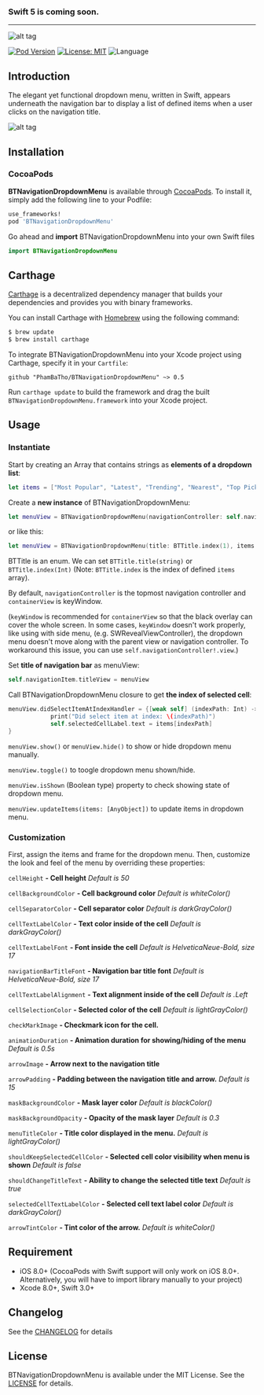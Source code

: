 ### Swift 5 is coming soon.

---

![alt tag](https://github.com/PhamBaTho/BTNavigationDropdownMenu/blob/master/Assets/BTNavigationDropdownLogo.png)

[![Pod Version](https://img.shields.io/cocoapods/v/BTNavigationDropdownMenu.svg?style=flat)](http://cocoadocs.org/docsets/BTNavigationDropdownMenu/)
[![License: MIT](https://img.shields.io/badge/license-MIT-blue.svg?style=flat)](https://github.com/PhamBaTho/BTNavigationDropdownMenu/blob/master/LICENSE)
![Language](https://img.shields.io/badge/language-Swift-brightgreen.svg?style=flat)
<!--[![Build Status](https://travis-ci.org/PhamBaTho/BTNavigationDropdownMenu.svg?branch=master)](https://travis-ci.org/PhamBaTho/BTNavigationDropdownMenu)-->

## Introduction
The elegant yet functional dropdown menu, written in Swift, appears underneath the navigation bar to display a list of defined items when a user clicks on the navigation title.

![alt tag](https://github.com/PhamBaTho/BTNavigationDropdownMenu/blob/master/Assets/Demo.gif)

## Installation
### CocoaPods
**BTNavigationDropdownMenu** is available through [CocoaPods](http://cocoapods.org). To install it, simply add the following line to your Podfile:

```ruby
use_frameworks!
pod 'BTNavigationDropdownMenu'
```
Go ahead and **import** BTNavigationDropdownMenu into your own Swift files 
```swift
import BTNavigationDropdownMenu
```

## Carthage
[Carthage](https://github.com/Carthage/Carthage) is a decentralized dependency manager that builds your dependencies and provides you with binary frameworks.

You can install Carthage with [Homebrew](https://brew.sh/) using the following command:

```bash
$ brew update
$ brew install carthage
```

To integrate BTNavigationDropdownMenu into your Xcode project using Carthage, specify it in your `Cartfile`:

```ogdl
github "PhamBaTho/BTNavigationDropdownMenu" ~> 0.5
```

Run `carthage update` to build the framework and drag the built `BTNavigationDropdownMenu.framework` into your Xcode project.

## Usage
### Instantiate
Start by creating an Array that contains strings as **elements of a dropdown list**:
```swift
let items = ["Most Popular", "Latest", "Trending", "Nearest", "Top Picks"]
```
Create a **new instance** of BTNavigationDropdownMenu:
```swift
let menuView = BTNavigationDropdownMenu(navigationController: self.navigationController, containerView: self.navigationController!.view, title: BTTitle.title("Dropdown Menu"), items: items)
```
or like this:
```swift
let menuView = BTNavigationDropdownMenu(title: BTTitle.index(1), items: items)
```

BTTitle is an enum. We can set `BTTitle.title(string)` or `BTTitle.index(Int)` (Note: `BTTitle.index` is the index of defined `items` array).

By default, `navigationController` is the topmost navigation controller and `containerView` is keyWindow. 

(`keyWindow` is recommended for `containerView` so that the black overlay can cover the whole screen. In some cases, `keyWindow` doesn't work properly, like using with side menu, (e.g. SWRevealViewController), the dropdown menu doesn't move along with the parent view or navigation controller. To workaround this issue, you can use `self.navigationController!.view`.)

Set **title of navigation bar** as menuView:
```swift
self.navigationItem.titleView = menuView
```
Call BTNavigationDropdownMenu closure to get **the index of selected cell**:
```swift
menuView.didSelectItemAtIndexHandler = {[weak self] (indexPath: Int) -> () in
            print("Did select item at index: \(indexPath)")
            self.selectedCellLabel.text = items[indexPath]
}
```
`menuView.show()` or `menuView.hide()` to show or hide dropdown menu manually.

`menuView.toggle()` to toogle dropdown menu shown/hide.

`menuView.isShown` (Boolean type) property to check showing state of dropdown menu.

`menuView.updateItems(items: [AnyObject])` to update items in dropdown menu.

### Customization
First, assign the items and frame for the dropdown menu. Then, customize the look and feel of the menu by overriding these properties:

`cellHeight` **- Cell height** *Default is 50*

`cellBackgroundColor` **- Cell background color** *Default is whiteColor()*

`cellSeparatorColor` **- Cell separator color** *Default is darkGrayColor()*

`cellTextLabelColor` **- Text color inside of the cell** *Default is darkGrayColor()*

`cellTextLabelFont` **- Font inside the cell** *Default is HelveticaNeue-Bold, size 17*

`navigationBarTitleFont` **- Navigation bar title font** *Default is HelveticaNeue-Bold, size 17*

`cellTextLabelAlignment` **- Text alignment inside of the cell** *Default is .Left*

`cellSelectionColor`  **- Selected color of the cell** *Default is lightGrayColor()*

`checkMarkImage`  **- Checkmark icon for the cell.**

`animationDuration`  **- Animation duration for showing/hiding of the menu** *Default is 0.5s*

`arrowImage`  **- Arrow next to the navigation title**

`arrowPadding`  **- Padding between the navigation title and arrow.** *Default is 15*

`maskBackgroundColor`  **- Mask layer color** *Default is blackColor()*

`maskBackgroundOpacity`  **- Opacity of the mask layer** *Default is 0.3*

`menuTitleColor`  **- Title color displayed in the menu.** *Default is lightGrayColor()*

`shouldKeepSelectedCellColor` **- Selected cell color visibility when menu is shown** *Default is false*

`shouldChangeTitleText` **- Ability to change the selected title text** *Default is true*

`selectedCellTextLabelColor`  **- Selected cell text label color** *Default is darkGrayColor()*

`arrowTintColor`  **- Tint color of the arrow.** *Default is whiteColor()*

## Requirement
- iOS 8.0+ (CocoaPods with Swift support will only work on iOS 8.0+. Alternatively, you will have to import library manually to your project)
- Xcode 8.0+, Swift 3.0+

## Changelog
See the [CHANGELOG](https://github.com/PhamBaTho/BTNavigationDropdownMenu/blob/master/CHANGELOG.md) for details

## License
BTNavigationDropdownMenu is available under the MIT License. See the [LICENSE](https://github.com/PhamBaTho/BTNavigationDropdownMenu/blob/master/LICENSE) for details.
